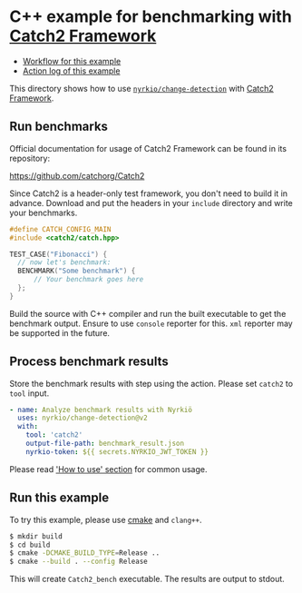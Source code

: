 C++ example for benchmarking with [Catch2 Framework][tool]
====================================================================

- [Workflow for this example](../../.github/workflows/catch2.yml)
- [Action log of this example](https://github.com/nyrkio/change-detection/actions?query=workflow%3A%22Catch2+C%2B%2B+Example%22)

This directory shows how to use [`nyrkio/change-detection`][action] with [Catch2 Framework][tool].



## Run benchmarks

Official documentation for usage of Catch2 Framework can be found in its repository:

https://github.com/catchorg/Catch2

Since Catch2 is a header-only test framework, you don't need to build it in advance.
Download and put the headers in your `include` directory and write your benchmarks.

```cpp
#define CATCH_CONFIG_MAIN
#include <catch2/catch.hpp>

TEST_CASE("Fibonacci") {
  // now let's benchmark:
  BENCHMARK("Some benchmark") {
      // Your benchmark goes here
  };
}
```

Build the source with C++ compiler and run the built executable to get the benchmark output.
Ensure to use `console` reporter for this. `xml` reporter may be supported in the future.



## Process benchmark results

Store the benchmark results with step using the action. Please set `catch2` to `tool` input.

```yaml
- name: Analyze benchmark results with Nyrkiö
  uses: nyrkio/change-detection@v2
  with:
    tool: 'catch2'
    output-file-path: benchmark_result.json
    nyrkio-token: ${{ secrets.NYRKIO_JWT_TOKEN }}
```

Please read ['How to use' section](https://github.com/nyrkio/change_detection#how-to-use) for common usage.



## Run this example

To try this example, please use [cmake](./CMakeLists.txt) and `clang++`.

```sh
$ mkdir build
$ cd build
$ cmake -DCMAKE_BUILD_TYPE=Release ..
$ cmake --build . --config Release
```

This will create `Catch2_bench` executable. The results are output to stdout.

[tool]: https://github.com/catchorg/Catch2
[action]: https://github.com/nyrkio/change_detection
